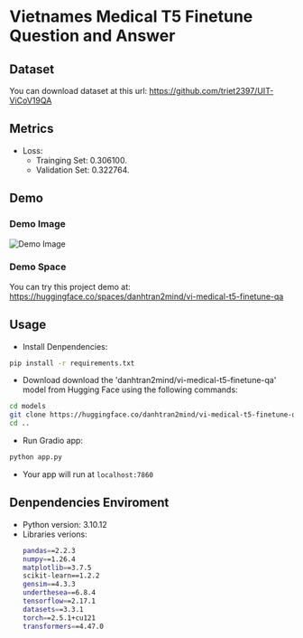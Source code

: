 # Vietnames Medical T5 Finetune Question and Answer
## Dataset
You can download dataset at this url: https://github.com/triet2397/UIT-ViCoV19QA
## Metrics
- Loss:
  - Trainging Set: 0.306100.
  - Validation Set: 0.322764.

## Demo
### Demo Image
![Demo Image](https://github.com/danhtran2mind/vi-medical-t5-finetune-qa/blob/main/demo_images/demo.png)
### Demo Space
You can try this project demo at: https://huggingface.co/spaces/danhtran2mind/vi-medical-t5-finetune-qa

## Usage
- Install Denpendencies:
```bash
pip install -r requirements.txt
```
- Download download the 'danhtran2mind/vi-medical-t5-finetune-qa' model from Hugging Face using the following commands:
```bash
cd models
git clone https://huggingface.co/danhtran2mind/vi-medical-t5-finetune-qa
cd ..
```
- Run Gradio app:
```bash
python app.py
```
- Your app will run at `localhost:7860`

## Denpendencies Enviroment
- Python version: 3.10.12
- Libraries verions:
  ```bash
  pandas==2.2.3
  numpy==1.26.4
  matplotlib==3.7.5
  scikit-learn==1.2.2
  gensim==4.3.3
  underthesea==6.8.4
  tensorflow==2.17.1
  datasets==3.3.1
  torch==2.5.1+cu121
  transformers==4.47.0
  ```
